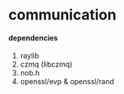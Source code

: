 # communication

#### dependencies 
1. raylib
2. czmq (libczmq)
3. nob.h
4. openssl/evp & openssl/rand